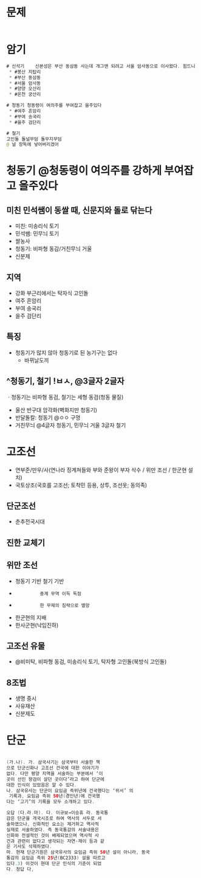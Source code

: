 # 문제
```java

```

# 암기
```java
# 신석기    신본성은 부산 동삼동 사는데 개그맨 되려고 서울 암사동으로 이사왔다. 힘드니 양양으로 온천가자 
 * #봉산 지탑리
 * #부산 동삼동
 * #서울 암사동
 * #양양 오산리
 * #온천 궁산리

# 청동기 청동령이 여의주를 부여잡고 을주있다
 * #여주 흔암리
 * #부여 송국리
 * #을주 검단리

# 철기
고인돌 돌널무덤 돌무지무덤
@ 널 장독에 넣어버리겠어
```

# 청동기 @청동령이 여의주를 강하게 부여잡고 을주있다
## 미친 민석쌤이 동쌀 때, 신문지와 돌로 닦는다
  * 미친: 미송리식 토기
  * 민석쌤: 민무늬 토기
  * 쌀농사
  * 청동기: 비파형 동감/거친무늬 거울
  * 신분제

## 지역
* 강화 부근리에서는 탁자식 고인돌
* 여주 흔암리
* 부여 송국리
* 을주 검단리


## 특징
* 청동기가 많지 않아 청동기로 된 농기구는 없다
  * 바뀌날도끼 

## ^청동기, 철기 !ㅂㅅ, @3글자 2글자
ㆍ청동기는 비파형 동검, 철기는 세형 동검(청동 물질)
* 울산 반구대 암각화(벽화지만 청동기)
* 반달돌칼: 청동기 @ㅇㅇ 구멍
* 거친무늬 @4글자 청동기, 민무늬 거울 3글자 철기



# 고조선
* 연부준/만우/사(연나라 징계쳐들와 부와 준왕이 부자 삭수 / 위만 조선 / 한군현 설치)
* 국토상조(국호를 고조선; 토착민 등용, 상투, 조선옷; 동의족)

## 단군조선
* 춘추전국시대

## 진한 교체기

## 위만 조선
* 청동기 기반	철기 기반
 * 				중계 무역 이득 독점
 * 				한 무제의 침략으로 멸망
 * 한군현의 지배
  * 한사군현(낙임진하)

## 고조선 유물
* @비미탁, 비파형 동검, 미송리식 토기, 탁자형 고인돌(북방식 고인돌)

## 8조법
* 생명 중시
* 사유재산
* 신분제도


# 단군
```java

(가.나). 가. 삼국사기는 삼국부터 서술한 책
으로 단군신화나 고조선 건국에 대한 이야기가 
없다. 다만 평양 지역을 서술하는 부분에서 ‘이
곳이 선인 왕검이 살던 곳이다’라고 하여 단군에 
대한 인식이 있었음은 알 수 있다. 
나. 삼국유사는 단군이 요임금 즉위년에 건국했다는 ‘위서’ 의
 기록과, 요임금 즉위 50년(경인년)에 건국했
다는 ‘고기’의 기록을 모두 소개하고 있다. 

오답 (다.라.마). 다. 이규보→이승휴 라. 동국통
감은 단군을 개국시조로 하여 역사의 서두로 서
술하였으나, 신화적인 요소는 제거하고 역사적 
실재로 서술하였다. 즉 동국통감의 서술내용은 
신화와 전설적인 것이 배제되었으며 역사적 사
건과 관련이 없다고 생각되는 자연·재이 등과 같
은 기사도 삭제하였다. 
마. 현재 단군기원은 삼국유사의 요임금 즉위 50년 설이 아니라, 동국
통감의 요임금 즉위 25년(BC2333) 설을 따르고 
있다.3) 이것이 현대 단군 인식의 기준이 되었
다. 정답 다,
```

